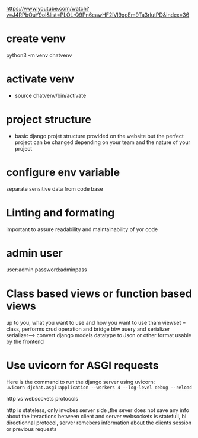 https://www.youtube.com/watch?v=J4RPbOuY9oI&list=PLOLrQ9Pn6cawHF2lVl9goEm9Ta3rlutPD&index=36

# create venv
python3 -m venv chatvenv
# activate venv 
- source chatvenv/bin/activate
# project structure 

- basic django projet structure provided on the website but the perfect project can be changed depending on your team and the nature of your project  

# configure env variable 
separate sensitive data from code base 

# Linting and formating 
important to assure readability and maintainability of yor code 

# admin user 
user:admin
password:adminpass

# Class based views or function based views 
up to you, what you want to use and how you want to use tham 
viewset = class, performs crud operation and bridge btw auery and serializer
serializer--> convert django models datatype to Json or other format usable by the frontend 

# Use uvicorn for ASGI requests 
Here is the command to run the django server using uvicorn:   
`uvicorn djchat.asgi:application --workers 4 --log-level debug --reload`

http vs websockets protocols

http is stateless, only invokes server side ,the sever does not save any info about the iteractions between client and server 
websockets is statefull, bi directionnal protocol, server remebers information about the clients session or previous requests 